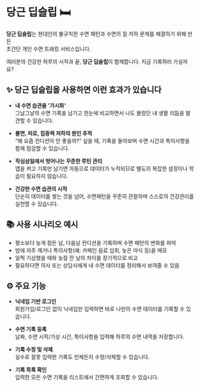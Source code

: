 # 당근 딥슬립 🛏️

**당근 딥슬립**는 현대인의 불규칙한 수면 패턴과 수면의 질 저하 문제를 해결하기 위해 만든  
초간단 개인 수면 트래킹 서비스입니다.

여러분의 건강한 하루의 시작과 끝, **당근 딥슬립**이 함께합니다.
지금 기록하러 가실까요?

## ✨ 당근 딥슬립을 사용하면 이런 효과가 있습니다

- **내 수면 습관을 '가시화'**  
  그날그날의 수면 기록을 남기고 한눈에 비교하면서 나도 몰랐던 내 생활 리듬을 발견할 수 있습니다.

- **불면, 피로, 집중력 저하의 원인 추적**  
  “왜 요즘 컨디션이 안 좋을까?” 싶을 때, 기록을 돌아보며 수면 시간과 특이사항을 함께 점검할 수 있습니다.

- **작심삼일에서 벗어나는 꾸준한 루틴 관리**  
  앱을 켜고 기록만 남기면 자동으로 데이터가 누적되므로 별도의 복잡한 설정이나 학습이 필요하지 않습니다.

- **건강한 수면 습관의 시작**  
  단순히 데이터를 쌓는 것을 넘어, 수면패턴을 꾸준히 관찰하며 스스로의 건강관리를 실천할 수 있습니다.

## 📚 사용 시나리오 예시

- 평소보다 늦게 잠든 날, 다음날 컨디션을 기록하며 수면 패턴의 변화를 파악  
- 밤에 자주 깨거나 특이사항(예: 카페인 음료 섭취, 늦은 야식 등)을 메모  
- 일찍 기상했을 때와 늦잠 잔 날의 차이를 장기적으로 비교  
- 필요하다면 의사 또는 상담사에게 내 수면 데이터를 정리해서 보여줄 수 있음


## ⚙️ 주요 기능

- **닉네임 기반 로그인**  
  회원가입/로그인 없이 닉네임만 입력하면 바로 나만의 수면 데이터를 기록할 수 있습니다.

- **수면 기록 등록**  
  날짜, 수면 시작/기상 시간, 특이사항을 입력해 하루의 수면 내역을 저장합니다.

- **기록 수정 및 삭제**  
  실수로 잘못 입력한 기록도 언제든지 수정/삭제할 수 있습니다.

- **기록 목록 확인**  
  입력한 모든 수면 기록을 리스트에서 간편하게 조회할 수 있습니다.

